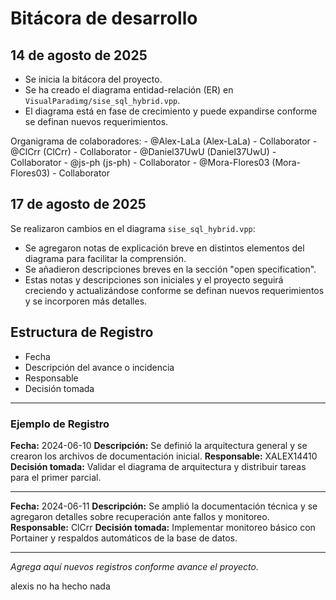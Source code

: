 # Bitácora de desarrollo

## 14 de agosto de 2025
- Se inicia la bitácora del proyecto.
- Se ha creado el diagrama entidad-relación (ER) en `VisualParadimg/sise_sql_hybrid.vpp`.
- El diagrama está en fase de crecimiento y puede expandirse conforme se definan nuevos requerimientos.

Organigrama de colaboradores:
	- @Alex-LaLa (Alex-LaLa) - Collaborator
	- @ClCrr (ClCrr) - Collaborator
	- @Daniel37UwU (Daniel37UwU) - Collaborator
	- @js-ph (js-ph) - Collaborator
	- @Mora-Flores03 (Mora-Flores03) - Collaborator

## 17 de agosto de 2025

Se realizaron cambios en el diagrama `sise_sql_hybrid.vpp`:
- Se agregaron notas de explicación breve en distintos elementos del diagrama para facilitar la comprensión.
- Se añadieron descripciones breves en la sección "open specification".
- Estas notas y descripciones son iniciales y el proyecto seguirá creciendo y actualizándose conforme se definan nuevos requerimientos y se incorporen más detalles.

## Estructura de Registro
- Fecha
- Descripción del avance o incidencia
- Responsable
- Decisión tomada

---

### Ejemplo de Registro

**Fecha:** 2024-06-10
**Descripción:** Se definió la arquitectura general y se crearon los archivos de documentación inicial.
**Responsable:** XALEX14410
**Decisión tomada:** Validar el diagrama de arquitectura y distribuir tareas para el primer parcial.

---

**Fecha:** 2024-06-11
**Descripción:** Se amplió la documentación técnica y se agregaron detalles sobre recuperación ante fallos y monitoreo.
**Responsable:** ClCrr
**Decisión tomada:** Implementar monitoreo básico con Portainer y respaldos automáticos de la base de datos.

---

*Agrega aquí nuevos registros conforme avance el proyecto.*

alexis no ha hecho nada
